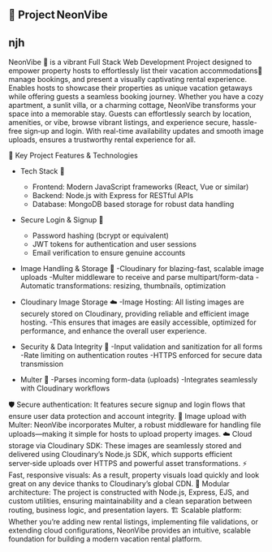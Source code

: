 ## 🌈 Project NeonVibe
## njh

NeonVibe 🏡  is a vibrant Full Stack Web Development Project designed to empower property hosts to effortlessly list their vacation accommodations🏡  manage bookings, and present a visually captivating rental experience. Enables hosts to showcase their properties as unique vacation getaways while offering guests a seamless booking journey. Whether you have a cozy apartment, a sunlit villa, or a charming cottage, NeonVibe transforms your space into a memorable stay. Guests can effortlessly search by location, amenities, or vibe, browse vibrant listings, and experience secure, hassle-free sign‑up and login. With real-time availability updates and smooth image uploads, ensures a trustworthy rental experience for all.

🚀 Key Project Features & Technologies
- Tech Stack 📱
   - Frontend: Modern JavaScript frameworks (React, Vue or similar)
   - Backend: Node.js with Express for RESTful APIs
   - Database: MongoDB based storage for robust data handling

- Secure Login & Signup 🔐
   - Password hashing (bcrypt or equivalent)
   - JWT tokens for authentication and user sessions
   - Email verification to ensure genuine accounts

- Image Handling & Storage 🌟
  -Cloudinary for blazing-fast, scalable image uploads
  -Multer middleware to receive and parse multipart/form-data
  -Automatic transformations: resizing, thumbnails, optimization

- Cloudinary Image Storage ☁️
   -Image Hosting: All listing images are securely stored on Cloudinary, providing reliable and efficient image hosting.
   -This ensures that images are easily accessible, optimized for performance, and enhance the overall user experience.

- Security & Data Integrity 🔐
  -Input validation and sanitization for all forms
  -Rate limiting on authentication routes
  -HTTPS enforced for secure data transmission

- Multer 💾
  -Parses incoming form-data (uploads)
  -Integrates seamlessly with Cloudinary workflows





 



🛡️ Secure authentication: It features secure signup and login flows that ensure user data protection and account integrity.
📸 Image upload with Multer: NeonVibe incorporates Multer, a robust middleware for handling file uploads—making it simple for hosts to upload property images.
☁️ Cloud storage via Cloudinary SDK: These images are seamlessly stored and delivered using Cloudinary’s Node.js SDK, which supports efficient server‑side uploads over HTTPS and powerful asset transformations.
⚡ Fast, responsive visuals: As a result, property visuals load quickly and look great on any device thanks to Cloudinary’s global CDN.
🧩 Modular architecture: The project is constructed with Node.js, Express, EJS, and custom utilities, ensuring maintainability and a clean separation between routing, business logic, and presentation layers.
🏗️ Scalable platform: Whether you’re adding new rental listings, implementing file validations, or extending cloud configurations, NeonVibe provides an intuitive, scalable foundation for building a modern vacation rental platform.









